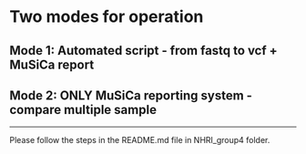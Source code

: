 # Two modes for operation
## Mode 1: Automated script - from fastq to vcf + MuSiCa report 
## Mode 2: ONLY MuSiCa reporting system - compare multiple sample
---
Please follow the steps in the README.md file in NHRI_group4 folder.
